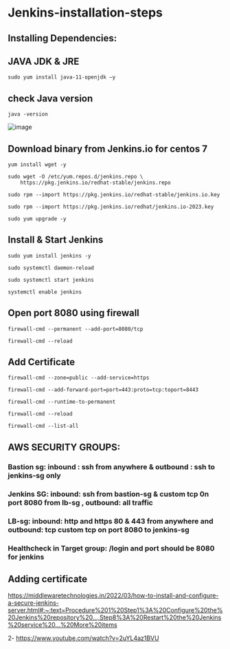 # Jenkins-installation-steps
## Installing Dependencies:
## JAVA JDK & JRE
```
sudo yum install java-11-openjdk –y
```
## check Java version
```
java -version
```
![image](https://user-images.githubusercontent.com/107158398/177623532-0b70e8d1-c590-4908-b42a-3690b78ea390.png)

## Download binary from Jenkins.io for centos 7
```
yum install wget -y
```
```
sudo wget -O /etc/yum.repos.d/jenkins.repo \
    https://pkg.jenkins.io/redhat-stable/jenkins.repo
```
```
sudo rpm --import https://pkg.jenkins.io/redhat-stable/jenkins.io.key
```
```
sudo rpm --import https://pkg.jenkins.io/redhat/jenkins.io-2023.key
```
```
sudo yum upgrade -y
```
## Install & Start Jenkins
```
sudo yum install jenkins -y
```
```
sudo systemctl daemon-reload
```
```
sudo systemctl start jenkins
```
```
systemctl enable jenkins
```
 ## Open port 8080 using firewall
 ```
 firewall-cmd --permanent --add-port=8080/tcp
 ```
 ```
 firewall-cmd --reload
 ```
 ## Add Certificate
 ```
firewall-cmd --zone=public --add-service=https
```
```
firewall-cmd --add-forward-port=port=443:proto=tcp:toport=8443
```
```
firewall-cmd --runtime-to-permanent
```
```
firewall-cmd --reload
```
```
firewall-cmd --list-all
```
## AWS SECURITY GROUPS:

### Bastion sg: inbound : ssh from anywhere & outbound : ssh to jenkins-sg only
### Jenkins SG: inbound: ssh from bastion-sg & custom tcp 0n port 8080 from lb-sg , outbound: all traffic
###  LB-sg: inbound: http and  https 80 & 443 from anywhere and outbound: tcp custom tcp on port 8080 to jenkins-sg
### Healthcheck in Target group:  /login and port should be 8080 for jenkins

 
 
 
 
 
 
 
 
 ## Adding certificate
 https://middlewaretechnologies.in/2022/03/how-to-install-and-configure-a-secure-jenkins-server.html#:~:text=Procedure%201%20Step1%3A%20Configure%20the%20Jenkins%20repository%20...,Step8%3A%20Restart%20the%20Jenkins%20service%20...%20More%20items
 
 2-  https://www.youtube.com/watch?v=2uYL4az1BVU
